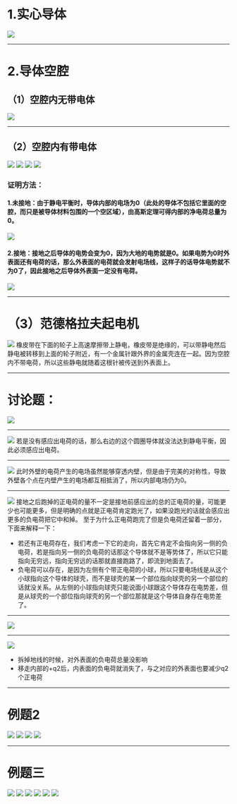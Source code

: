 # 1.实心导体
![](附件/Pasted%20image%2020250921171025.png)

---

# 2.导体空腔

## （1）空腔内无带电体
![](附件/Pasted%20image%2020250921174451.png)

---

## （2）空腔内有带电体
![](附件/Pasted%20image%2020250921174725.png)
![](附件/Pasted%20image%2020250921174747.png)
![](附件/Pasted%20image%2020250921174820.png)
![](附件/Pasted%20image%2020250921175033.png)
### 证明方法：
#### 1.未接地：由于静电平衡时，导体内部的电场为0（此处的导体不包括它里面的空腔，而只是被导体材料包围的一个空区域），由高斯定理可得内部的净电荷总量为0。
![](附件/Pasted%20image%2020250921181759.png)
#### 2.接地：接地之后导体的电势会变为0，因为大地的电势就是0。如果电势为0时外表面还有电荷的话，那么外表面的电荷就会发射电场线，这样子的话导体电势就不为0了，因此接地之后导体外表面一定没有电荷。
![](附件/Pasted%20image%2020250921183929.png)

---

# （3）范德格拉夫起电机
![](附件/Pasted%20image%2020250921184335.png)
橡皮带在下面的轮子上高速摩擦带上静电，橡皮带是绝缘的，可以带静电然后静电被转移到上面的轮子附近，有一个金属针跟外界的金属壳连在一起。因为空腔内不带电荷，所以这些静电就随着这根针被传送到外表面上。

---

# 讨论题：
![](附件/Pasted%20image%2020250921185022.png)

---

![](附件/Pasted%20image%2020250921185049.png)
若是没有感应出电荷的话，那么右边的这个圆圈导体就没法达到静电平衡，因此必须感应出电荷。

---

![](附件/Pasted%20image%2020250921185342.png)
此时外壁的电荷产生的电场虽然能够穿透内壁，但是由于完美的对称性，导致外壁各个点在内壁产生的电场都互相抵消了，所以内部电场仍为0。

---

![](附件/Pasted%20image%2020250921191541.png)
 接地之后跑掉的正电荷的量不一定是接地前感应出的总的正电荷的量，可能更少也可能更多，但是明确的点就是正电荷肯定跑光了，如果没跑光的话就会感应出更多的负电荷把它中和掉。
 至于为什么正电荷跑完了但是负电荷还留着一部分，下面来解释一下：
 -  若还有正电荷存在，我们考虑一下它的走向，首先它肯定不会指向另一侧的负电荷，若是指向另一侧的负电荷的话那这个导体就不是等势体了，所以它只能指向无穷远，指向无穷远的话那就直接跑路了，即流到地面去了。
 - 负电荷可以存在，是因为左侧有个带正电荷的小球，所以只要电场线是从这个小球指向这个导体的球壳，而不是球壳的某一个部位指向球壳的另一个部位的话就没关系。从左侧的小球指向球壳只能说面小球跟这个导体存在电势差，但是从球壳的一个部位指向球壳的另一个部位那就是这个导体自身存在电势差了。

---

![](附件/Pasted%20image%2020250921193313.png)

---

![](附件/Pasted%20image%2020250921194426.png)
- 拆掉地线的时候，对外表面的负电荷总量没影响
- 移走内部的+q2后，内表面的负电荷就消失了，与之对应的外表面也要减少q2个正电荷

---
# 例题2
![](附件/Pasted%20image%2020250930143353.png)
![](附件/Pasted%20image%2020250930143418.png)
![](附件/Pasted%20image%2020250930143441.png)
![](附件/Pasted%20image%2020250930143528.png)

---
# 例题三
![](附件/Pasted%20image%2020250930144046.png)
![](附件/Pasted%20image%2020250930144151.png)
![](附件/Pasted%20image%2020250930145136.png)
![](附件/Pasted%20image%2020250930152918.png)
![](附件/Pasted%20image%2020250930153033.png)
![](附件/Pasted%20image%2020250930153330.png)

